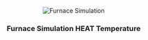 <p align="center">
    <img src="https://i.ibb.co/09S92dQ/the-owl.jpg" alt="Furnace Simulation">
  </a>
</p>

<h3 align="center">Furnace Simulation HEAT Temperature</h3>

